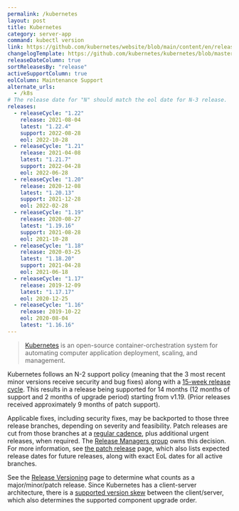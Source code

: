 ```yaml
---
permalink: /kubernetes
layout: post
title: Kubernetes
category: server-app
command: kubectl version
link: https://github.com/kubernetes/website/blob/main/content/en/releases/patch-releases.md
changelogTemplate: https://github.com/kubernetes/kubernetes/blob/master/CHANGELOG/CHANGELOG-__RELEASE_CYCLE__.md
releaseDateColumn: true
sortReleasesBy: "release"
activeSupportColumn: true
eolColumn: Maintenance Support
alternate_urls:
  - /k8s
# The release date for "N" should match the eol date for N-3 release.
releases:
  - releaseCycle: "1.22"
    release: 2021-08-04
    latest: "1.22.4"
    support: 2022-08-28
    eol: 2022-10-28
  - releaseCycle: "1.21"
    release: 2021-04-08
    latest: "1.21.7"
    support: 2022-04-28
    eol: 2022-06-28
  - releaseCycle: "1.20"
    release: 2020-12-08
    latest: "1.20.13"
    support: 2021-12-28
    eol: 2022-02-28
  - releaseCycle: "1.19"
    release: 2020-08-27
    latest: "1.19.16"
    support: 2021-08-28
    eol: 2021-10-28
  - releaseCycle: "1.18"
    release: 2020-03-25
    latest: "1.18.20"
    support: 2021-04-28
    eol: 2021-06-18
  - releaseCycle: "1.17"
    release: 2019-12-09
    latest: "1.17.17"
    eol: 2020-12-25
  - releaseCycle: "1.16"
    release: 2019-10-22
    eol: 2020-08-04
    latest: "1.16.16"
---
```

>[Kubernetes](https://kubernetes.io/) is an open-source container-orchestration system for automating computer application deployment, scaling, and management.

Kubernetes follows an N-2 support policy (meaning that the 3 most recent minor versions receive security and bug fixes) along with a [15-week release cycle][cadence]. This results in a release being supported for 14 months (12 months of support and 2 months of upgrade period) starting from v1.19. (Prior releases received approximately 9 months of patch support).

Applicable fixes, including security fixes, may be backported to those three release branches, depending on severity and feasibility. Patch releases are cut from those branches at a [regular cadence][cadence], plus additional urgent releases, when required. The [Release Managers group](https://git.k8s.io/sig-release/release-managers.md) owns this decision. For more information, see [the patch release](https://github.com/kubernetes/sig-release/blob/master/releases/patch-releases.md) page, which also lists expected release dates for future releases, along with exact EoL dates for all active branches.

See the [Release Versioning][release-versioning] page to determine what counts as a major/minor/patch release. Since Kubernetes has a client-server architecture, there is a [supported version skew][skew] between the client/server, which also determines the supported component upgrade order.

[cadence]: https://github.com/kubernetes/enhancements/tree/master/keps/sig-release/2572-release-cadence "KEP-2572: Defining the Kubernetes Release Cadence"
[skew]: https://kubernetes.io/docs/setup/release/version-skew-policy/#supported-version-skew "Supported Version Skew"
[release-versioning]: https://github.com/kubernetes/community/blob/master/contributors/design-proposals/release/versioning.md#kubernetes-release-versioning

